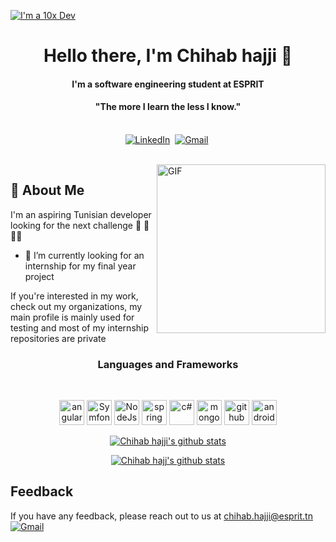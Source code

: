 [![I'm a 10x Dev](https://media.giphy.com/media/QNFhOolVeCzPQ2Mx85/giphy.gif)](https://www.youtube.com/watch?v=SDkAGkd4NLc) 
<p>
  <h1 align="center"><b>Hello there, I'm Chihab hajji 👋</b></h1>
</p>
<h4 align="center"><b>I'm a software engineering student at ESPRIT</b></h4>
<p>
  <h4 align="center"><b>"The more I learn the less I know."</b></h4>
</p>


<p align="center">
<br>
<a href="https://www.linkedin.com/in/chihab-hajji-929772138/"><img src="https://img.shields.io/badge/linkedin-%230077B5.svg?&style=for-the-badge&logo=linkedin&logoColor=white" alt="LinkedIn" /></a>&nbsp;
<a href="mailto:chihabhajji@protonmail.com?subject=Github"><img src="https://img.shields.io/badge/gmail-%23D14836.svg?&style=for-the-badge&logo=gmail&logoColor=white" alt="Gmail"/></a>&nbsp;
</p>

<br>

<img align="right" height="270px" alt="GIF" src="https://i.pinimg.com/originals/e4/26/70/e426702edf874b181aced1e2fa5c6cde.gif" />

## 🚀 About Me

I'm an aspiring Tunisian  developer looking for the next challenge  👋 👋 👋😊

- 🔭 I’m currently looking for an internship for my final year project

<p> If you're interested in my work, check out my organizations, my main profile is mainly used for testing and most of my internship repositories are private</p>

<h3 align="center">Languages and Frameworks</h3>
<br>

<p align="center">
  <img src="https://seeklogo.com/images/A/angular-logo-CF8B6B5B10-seeklogo.com.png" alt="angular" width="40" height="40"/>
  <img src="https://seeklogo.com/images/S/symfony-logo-AA34C8FC16-seeklogo.com.png" alt="Symfony" width="40" height="40"/>
  <img src="https://www.logolynx.com/images/logolynx/c5/c509c38cb89bcf556b2051222663f398.png" alt="NodeJs" width="40" height="40"/>
  <img src="https://seeklogo.com/images/S/spring-boot-logo-9D6125D4E7-seeklogo.com.png" alt="spring" width="40" height="40"/>
  <img src="https://seeklogo.com/images/C/c-sharp-c-logo-02F17714BA-seeklogo.com.png" alt="c#" width="40" height="40"/>
  <img src="https://www.vectorlogo.zone/logos/mongodb/mongodb-icon.svg" alt="mongo" width="40" height="40"/>
  <img src="https://www.vectorlogo.zone/logos/github/github-tile.svg" alt="github" width="40" height="40"/> 
  <img src="https://www.vectorlogo.zone/logos/android/android-icon.svg" alt="android" width="40" height="40"/> 

 </p>

<p align="center">
  <a href="https://github.com/chihabhajji">
    <img src="https://github-readme-stats.vercel.app/api?username=chihabhajji&count_private=true&hide_border=true&show_icons=true" alt="Chihab hajji's github stats">
  </a>
</p>
<p align="center">
  <a href="https://github.com/chihabhajji">
    <img src="https://github-readme-stats.vercel.app/api/top-langs/?username=chihabhajji&layout=compact&hide_border=true&show_icons=true&count_private=true" alt="Chihab hajj's github stats">
  </a>
</p>

## Feedback

If you have any feedback, please reach out to us at chihab.hajji@esprit.tn
<a href="mailto:chihab.hajji@esprit.tn?subject=github reference - "><img src="https://img.shields.io/badge/gmail-%23D14836.svg?&style=for-the-badge&logo=gmail&logoColor=white" alt="Gmail"/></a>&nbsp;
</p>
